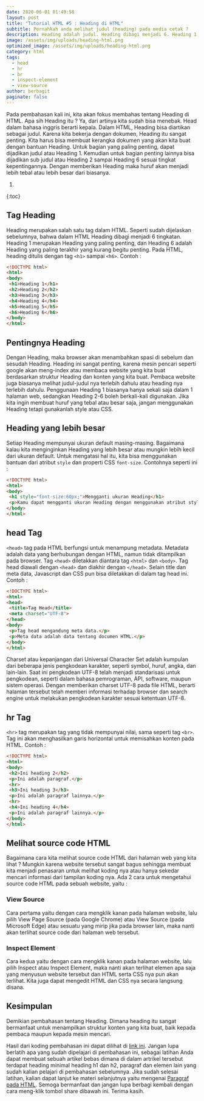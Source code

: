 ```yaml
---
date: 2020-06-01 01:49:58
layout: post
title: "Tutorial HTML #5 : Heading di HTML"
subtitle: Pernahkah anda melihat judul (heading) pada media cetak ?
description: Heading adalah judul. Heading dibagi menjadi 6. Heading 1 adalah Heading yang paling penting, dan Heading 6 adalah Heading yang kurang begitu penting.
image: /assets/img/uploads/heading-html.png
optimized_image: /assets/img/uploads/heading-html.png
category: html
tags:
  - head
  - hr
  - br
  - inspect-element
  - view-source
author: berbagit
paginate: false
---
```


Pada pembahasan kali ini, kita akan fokus membahas tentang Heading di HTML. Apa sih Heading itu ? Ya, dari artinya kita sudah bisa menebak. Head dalam bahasa inggris berarti kepala. Dalam HTML, Heading bisa diartikan sebagai judul. Karena kita bekerja dengan dokumen, Heading itu sangat penting. Kita harus bisa membuat kerangka dokumen yang akan kita buat dengan bantuan Heading. Untuk bagian yang paling penting, dapat dijadikan judul atau Heading 1. Kemudian untuk bagian penting lainnya bisa dijadikan sub judul atau Heading 2 sampai Heading 6 sesuai tingkat kepentingannya. Dengan memberikan Heading maka huruf akan menjadi lebih tebal atau lebih besar dari biasanya.

1. 
{:toc}

## Tag Heading
Heading merupakan salah satu tag dalam HTML. Seperti sudah dijelaskan sebelumnya, bahwa dalam HTML Heading dibagi menjadi 6 tingkatan. Heading 1 merupakan Heading yang paling penting, dan Heading 6 adalah Heading yang paling terakhir yang kurang begitu penting. Pada HTML, heading ditulis dengan tag `<h1>` sampai `<h6>`. Contoh :

```html
<!DOCTYPE html>
<html>
<body>
 <h1>Heading 1</h1>
 <h2>Heading 2</h2>
 <h3>Heading 3</h3>
 <h4>Heading 4</h4>
 <h5>Heading 5</h5>
 <h6>Heading 6</h6>
</body>
</html>
```

## Pentingnya Heading
Dengan Heading, maka browser akan menambahkan spasi di sebelum dan sesudah Heading. Heading ini sangat penting, karena mesin pencari seperti google akan meng-index atau membaca website yang kita buat berdasarkan struktur Heading dan konten yang kita buat. Pembaca website juga biasanya melihat judul-judul nya terlebih dahulu atau heading nya terlebih dahulu. Penggunaan Heading 1 biasanya hanya sekali saja dalam 1 halaman web, sedangkan Heading 2-6 boleh berkali-kali digunakan. Jika kita ingin membuat huruf yang tebal atau besar saja, jangan menggunakan Heading tetapi gunakanlah style atau CSS.

## Heading yang lebih besar
Setiap Heading mempunyai ukuran default masing-masing. Bagaimana kalau kita menginginkan Heading yang lebih besar atau mungkin lebih kecil dari ukuran default. Untuk mengatasi hal itu, kita bisa menggunakan bantuan dari atribut `style` dan properti CSS `font-size`. Contohnya seperti ini :

```html
<!DOCTYPE html>
<html>
<body>
 <h1 style="font-size:60px;">Mengganti ukuran Heading</h1>
 <p>Kamu dapat mengganti ukuran Heading dengan menggunakan atribut style dan properti CSS font-size</p>
</body>
</html>
```

## head Tag
`<head>` tag pada HTML berfungsi untuk menampung metadata. Metadata adalah data yang berhubungan dengan HTML, namun tidak ditampilkan pada browser. Tag `<head>` diletakkan diantara tag `<html>` dan `<body>`. Tag head diawali dengan `<head>` dan diakhir dengan `</head>`. Selain title dan meta data, Javascript dan CSS pun bisa diletakkan di dalam tag head ini. Contoh :

```html
<!DOCTYPE html>
<html>
<head>
 <title>Tag Head</title>
 <meta charset="UTF-8">
</head>
<body>
 <p>Tag head mengandung meta data.</p>
 <p>Meta data adalah data tentang documen HTML.</p>
</body>
</html>
```

Charset atau kepanjangan dari Universal Character Set adalah kumpulan dari beberapa jenis pengkodean karakter, seperti symbol, huruf, angka, dan lain-lain. Saat ini pengkodean UTF-8 telah menjadi standarisasi untuk pengkodean, seperti dalam bahasa pemrograman, API, software, maupun sistem operasi. Dengan memberikan charset UTF-8 pada file HTML, berarti halaman tersebut telah memberi informasi terhadap browser dan search engine untuk melakukan pengkodean karakter sesuai ketentuan UTF-8.

## hr Tag
`<hr>` tag merupakan tag yang tidak mempunyai nilai, sama seperti tag `<br>`. Tag ini akan menghasilkan garis horizontal untuk memisahkan konten pada HTML. Contoh :

```html
<!DOCTYPE html>
<html>
<body>
 <h2>Ini heading 2</h2>
 <p>Ini adalah paragraf.</p>
 <hr>
 <h3>Ini heading 3</h3>
 <p>Ini adalah paragraf lainnya.</p>
 <hr>
 <h4>Ini heading 4</h4>
 <p>Ini adalah paragraf lainnya.</p>
</body>
</html>
```

## Melihat source code HTML
Bagaimana cara kita melihat source code HTML dari halaman web yang kita lihat ? Mungkin karena website tersebut sangat bagus sehingga membuat kita menjadi penasaran untuk melihat koding nya atau hanya sekedar mencari informasi dari tampilan koding nya. Ada 2 cara untuk mengetahui source code HTML pada sebuah website, yaitu :

### View Source
Cara pertama yaitu dengan cara mengklik kanan pada halaman website, lalu pilih View Page Source (pada Google Chrome) atau View Source (pada Microsoft Edge) atau sesuatu yang mirip jika pada browser lain, maka nanti akan terlihat source code dari halaman web tersebut.

### Inspect Element
Cara kedua yaitu dengan cara mengklik kanan pada halaman website, lalu pilih Inspect atau Inspect Element, maka nanti akan terlihat elemen apa saja yang menyusun website tersebut dan HTML serta CSS nya pun akan terlihat. Kita juga dapat mengedit HTML dan CSS nya secara langsung disana.

## Kesimpulan
Demikian pembahasan tentang Heading. Dimana heading itu sangat bermanfaat untuk menampilkan struktur konten yang kita buat, baik kepada pembaca maupun kepada mesin mencari.

Hasil dari koding pembahasan ini dapat dilihat di [link ini](/demo/html-heading.html). Jangan lupa berlatih apa yang sudah dipelajari di pembahasan ini, sebagai latihan Anda dapat membuat sebuah artikel bebas dimana di dalam artrikel tersebut terdapat heading minimal heading h1 dan h2, paragraf dan elemen lain yang sudah kalian pelajari di pembahasan sebelumnya. Jika sudah selesai latihan, kalian dapat lanjut ke materi selanjutnya yaitu mengenai [Paragraf pada HTML](/paragraf-html). Semoga bermanfaat dan jangan lupa berbagi kembali dengan cara meng-klik tombol share dibawah ini. Terima kasih.